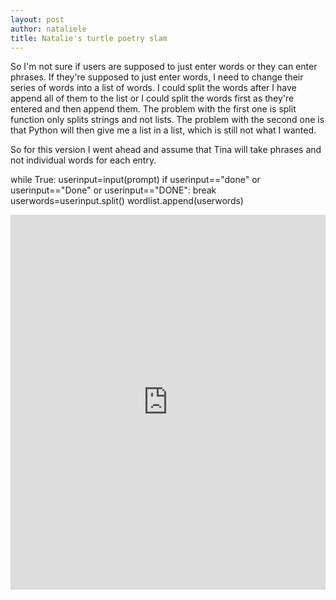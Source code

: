 ```yaml
---
layout: post
author: nataliele
title: Natalie's turtle poetry slam
---
```


So I'm not sure if users are supposed to just enter words or they can enter phrases. If they're supposed to just enter words, I need to change their series of words into a list of words. I could split the words after I have append all of them to the list or I could split the words first as they're entered and then append them. The problem with the first one is split function only splits strings and not lists. The problem with the second one is that Python will then give me a list in a list, which is still not what I wanted.

So for this version I went ahead and assume that Tina will take phrases and not individual words for each entry.

while True:
  userinput=input(prompt)
  if userinput=="done" or userinput=="Done" or userinput=="DONE":
    break
  userwords=userinput.split()
  wordlist.append(userwords)

<iframe src="https://trinket.io/embed/python/1c51564c33" width="100%" height="600" frameborder="0" marginwidth="0" marginheight="0" allowfullscreen></iframe>
